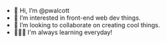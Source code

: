 - 👋 Hi, I’m @pwalcott
- 👀 I’m interested in front-end web dev things. 
- 💞️ I’m looking to collaborate on creating cool things.
- 👩🏼‍💻 I'm always learning everyday!

<!---
pwalcott/pwalcott is a ✨ special ✨ repository because its `README.md` (this file) appears on your GitHub profile.
You can click the Preview link to take a look at your changes.
--->
